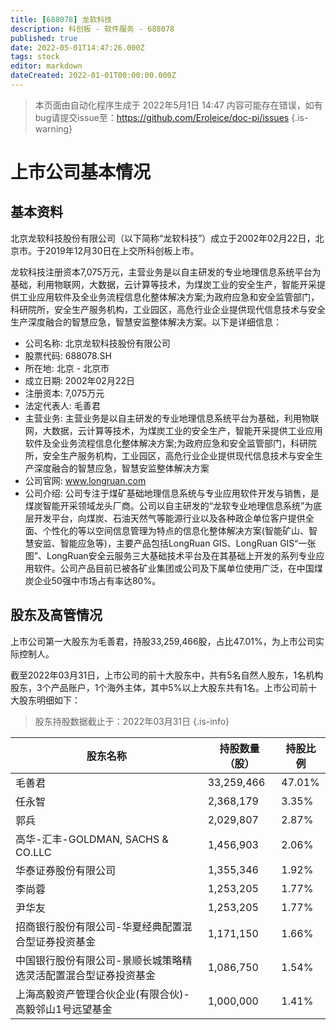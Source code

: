 ```yaml
---
title: [688078] 龙软科技
description: 科创板 - 软件服务 - 688078
published: true
date: 2022-05-01T14:47:26.000Z
tags: stock
editor: markdown
dateCreated: 2022-01-01T00:00:00.000Z
---
```


> 本页面由自动化程序生成于 2022年5月1日 14:47
> 内容可能存在错误，如有bug请提交issue至：https://github.com/Eroleice/doc-pi/issues
{.is-warning}

# 上市公司基本情况

## 基本资料

北京龙软科技股份有限公司（以下简称“龙软科技”）成立于2002年02月22日，北京市。于2019年12月30日在上交所科创板上市。

龙软科技注册资本7,075万元，主营业务是以自主研发的专业地理信息系统平台为基础，利用物联网，大数据，云计算等技术，为煤炭工业的安全生产，智能开采提供工业应用软件及全业务流程信息化整体解决方案;为政府应急和安全监管部门，科研院所，安全生产服务机构，工业园区，高危行业企业提供现代信息技术与安全生产深度融合的智慧应急，智慧安监整体解决方案。以下是详细信息：

- 公司名称: 北京龙软科技股份有限公司
- 股票代码: 688078.SH
- 所在地: 北京 - 北京市
- 成立日期: 2002年02月22日
- 注册资本: 7,075万元
- 法定代表人: 毛善君
- 主营业务: 主营业务是以自主研发的专业地理信息系统平台为基础，利用物联网，大数据，云计算等技术，为煤炭工业的安全生产，智能开采提供工业应用软件及全业务流程信息化整体解决方案;为政府应急和安全监管部门，科研院所，安全生产服务机构，工业园区，高危行业企业提供现代信息技术与安全生产深度融合的智慧应急，智慧安监整体解决方案
- 公司官网: www.longruan.com
- 公司介绍: 公司专注于煤矿基础地理信息系统与专业应用软件开发与销售，是煤炭智能开采领域龙头厂商。公司以自主研发的“龙软专业地理信息系统”为底层开发平台，向煤炭、石油天然气等能源行业以及各种政企单位客户提供全面、个性化的等以空间信息管理为特点的信息化整体解决方案(智能矿山、智慧安监、智能应急等)，主要产品包括LongRuan GIS、LongRuan GIS“一张图”、LongRuan安全云服务三大基础技术平台及在其基础上开发的系列专业应用软件。公司产品目前已被各矿业集团或公司及下属单位使用广泛，在中国煤炭企业50强中市场占有率达80%。


## 股东及高管情况

上市公司第一大股东为毛善君，持股33,259,466股，占比47.01%，为上市公司实际控制人。

截至2022年03月31日，上市公司的前十大股东中，共有5名自然人股东，1名机构股东，3个产品账户，1个海外主体，其中5%以上大股东共有1名。上市公司前十大股东明细如下：

> 股东持股数据截止于：2022年03月31日
{.is-info}

| 股东名称 | 持股数量（股） | 持股比例 |
| --- | --- | --- |
| 毛善君 | 33,259,466 | 47.01% |
| 任永智 | 2,368,179 | 3.35% |
| 郭兵 | 2,029,807 | 2.87% |
| 高华-汇丰-GOLDMAN, SACHS & CO.LLC | 1,456,903 | 2.06% |
| 华泰证券股份有限公司 | 1,355,346 | 1.92% |
| 李尚蓉 | 1,253,205 | 1.77% |
| 尹华友 | 1,253,205 | 1.77% |
| 招商银行股份有限公司-华夏经典配置混合型证券投资基金 | 1,171,150 | 1.66% |
| 中国银行股份有限公司-景顺长城策略精选灵活配置混合型证券投资基金 | 1,086,750 | 1.54% |
| 上海高毅资产管理合伙企业(有限合伙)-高毅邻山1号远望基金 | 1,000,000 | 1.41% |




